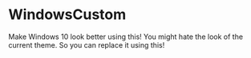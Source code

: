 # WindowsCustom
Make Windows 10 look better using this! You might hate the look of the current theme. So you can replace it using this!
